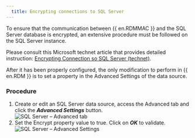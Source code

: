 ```yaml
---
  title: Encrypting connections to SQL Server
---
```

To ensure that the communication between {{ en.RDMMAC }} and the SQL Server database is encrypted, an extensive procedure must be followed on the SQL Server instance.  

Please consult this Microsoft technet article that provides detailed instruction: [Encrypting Connection so SQL Server (technet)](https://learn.microsoft.com/en-us/previous-versions/sql/sql-server-2008-r2/ms189067(v=sql.105)?redirectedfrom=MSDN).  

After it has been properly configured, the only modification to perform in {{ en.RDM }} is to set a property in the Advanced Settings of the data source.  

### Procedure 

1. Create or edit an SQL Server data source, access the Advanced tab and click the ***Advanced Settings*** button.  
![SQL Server – Advanced tab](https://webdevolutions.azureedge.net/docs/en/rdm/mac/clip6044.png) 
1. Set the Encrypt property value to true. Click on ***OK*** to validate.  
![SQL Server – Advanced Settings](https://webdevolutions.azureedge.net/docs/en/rdm/mac/clip6045.png) 
